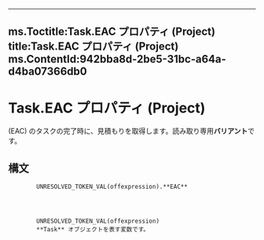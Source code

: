 

---
ms.Toctitle:Task.EAC プロパティ (Project)
title:Task.EAC プロパティ (Project)
ms.ContentId:942bba8d-2be5-31bc-a64a-d4ba07366db0
---
# Task.EAC プロパティ (Project)




(EAC) のタスクの完了時に、見積もりを取得します。読み取り専用**バリアント**です。

## 構文

            UNRESOLVED_TOKEN_VAL(offexpression).**EAC**




            UNRESOLVED_TOKEN_VAL(offexpression)
            **Task** オブジェクトを表す変数です。




